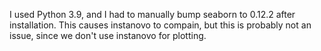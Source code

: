 I used Python 3.9, and I had to manually bump seaborn to 0.12.2 after installation. This causes instanovo to compain, but this is probably not an issue, since we don't use instanovo for plotting.